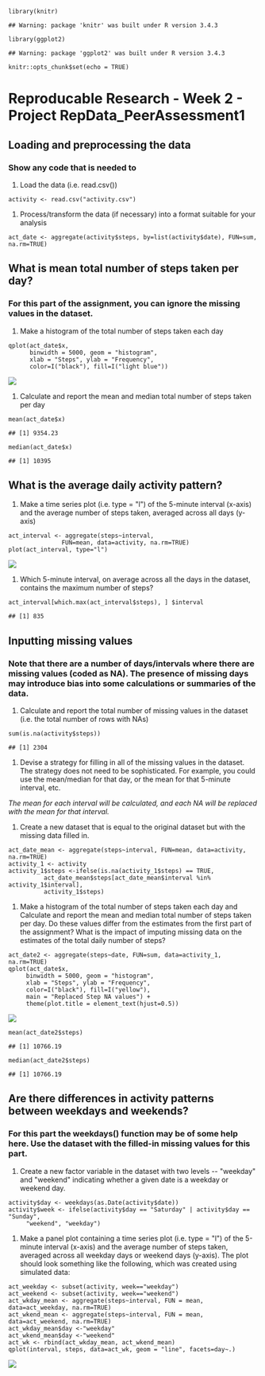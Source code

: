     library(knitr)

    ## Warning: package 'knitr' was built under R version 3.4.3

    library(ggplot2)

    ## Warning: package 'ggplot2' was built under R version 3.4.3

    knitr::opts_chunk$set(echo = TRUE)

Reproducable Research - Week 2 - Project RepData\_PeerAssessment1
=================================================================

Loading and preprocessing the data
----------------------------------

### Show any code that is needed to

1.  Load the data (i.e. read.csv())

<!-- -->

    activity <- read.csv("activity.csv")

1.  Process/transform the data (if necessary) into a format suitable for
    your analysis

<!-- -->

    act_date <- aggregate(activity$steps, by=list(activity$date), FUN=sum, na.rm=TRUE)

What is mean total number of steps taken per day?
-------------------------------------------------

### For this part of the assignment, you can ignore the missing values in the dataset.

1.  Make a histogram of the total number of steps taken each day

<!-- -->

    qplot(act_date$x, 
          binwidth = 5000, geom = "histogram",
          xlab = "Steps", ylab = "Frequency",
          color=I("black"), fill=I("light blue"))

![](PA1_template_files/figure-markdown_strict/step_total_plot-1.png)

1.  Calculate and report the mean and median total number of steps taken
    per day

<!-- -->

    mean(act_date$x)

    ## [1] 9354.23

    median(act_date$x)

    ## [1] 10395

What is the average daily activity pattern?
-------------------------------------------

1.  Make a time series plot (i.e. type = "l") of the 5-minute interval
    (x-axis) and the average number of steps taken, averaged across all
    days (y-axis)

<!-- -->

    act_interval <- aggregate(steps~interval, 
                   FUN=mean, data=activity, na.rm=TRUE)
    plot(act_interval, type="l")

![](PA1_template_files/figure-markdown_strict/interval_plot-1.png)

1.  Which 5-minute interval, on average across all the days in the
    dataset, contains the maximum number of steps?

<!-- -->

    act_interval[which.max(act_interval$steps), ] $interval

    ## [1] 835

Inputting missing values
------------------------

### Note that there are a number of days/intervals where there are missing values (coded as NA). The presence of missing days may introduce bias into some calculations or summaries of the data.

1.  Calculate and report the total number of missing values in the
    dataset (i.e. the total number of rows with NAs)

<!-- -->

    sum(is.na(activity$steps))

    ## [1] 2304

1.  Devise a strategy for filling in all of the missing values in the
    dataset. The strategy does not need to be sophisticated. For
    example, you could use the mean/median for that day, or the mean for
    that 5-minute interval, etc.

*The mean for each interval will be calculated, and each NA will be
replaced with the mean for that interval.*

1.  Create a new dataset that is equal to the original dataset but with
    the missing data filled in.

<!-- -->

    act_date_mean <- aggregate(steps~interval, FUN=mean, data=activity, na.rm=TRUE)
    activity_1 <- activity
    activity_1$steps <-ifelse(is.na(activity_1$steps) == TRUE,
              act_date_mean$steps[act_date_mean$interval %in% activity_1$interval],
              activity_1$steps)

1.  Make a histogram of the total number of steps taken each day and
    Calculate and report the mean and median total number of steps taken
    per day. Do these values differ from the estimates from the first
    part of the assignment? What is the impact of imputing missing data
    on the estimates of the total daily number of steps?

<!-- -->

    act_date2 <- aggregate(steps~date, FUN=sum, data=activity_1, na.rm=TRUE)
    qplot(act_date$x, 
         binwidth = 5000, geom = "histogram",
         xlab = "Steps", ylab = "Frequency",
         color=I("black"), fill=I("yellow"),
         main = "Replaced Step NA values") + 
         theme(plot.title = element_text(hjust=0.5))

![](PA1_template_files/figure-markdown_strict/rev_step_plot-1.png)

    mean(act_date2$steps)

    ## [1] 10766.19

    median(act_date2$steps)

    ## [1] 10766.19

Are there differences in activity patterns between weekdays and weekends?
-------------------------------------------------------------------------

### For this part the weekdays() function may be of some help here. Use the dataset with the filled-in missing values for this part.

1.  Create a new factor variable in the dataset with two levels --
    "weekday" and "weekend" indicating whether a given date is a weekday
    or weekend day.

<!-- -->

    activity$day <- weekdays(as.Date(activity$date))
    activity$week <- ifelse(activity$day == "Saturday" | activity$day == "Sunday",
         "weekend", "weekday")

1.  Make a panel plot containing a time series plot (i.e. type = "l") of
    the 5-minute interval (x-axis) and the average number of steps
    taken, averaged across all weekday days or weekend days (y-axis).
    The plot should look something like the following, which was created
    using simulated data:

<!-- -->

    act_weekday <- subset(activity, week=="weekday")
    act_weekend <- subset(activity, week=="weekend")
    act_wkday_mean <- aggregate(steps~interval, FUN = mean, data=act_weekday, na.rm=TRUE)
    act_wkend_mean <- aggregate(steps~interval, FUN = mean, data=act_weekend, na.rm=TRUE)
    act_wkday_mean$day <-"weekday"
    act_wkend_mean$day <-"weekend"
    act_wk <- rbind(act_wkday_mean, act_wkend_mean)
    qplot(interval, steps, data=act_wk, geom = "line", facets=day~.)

![](PA1_template_files/figure-markdown_strict/wkday_wkend-1.png)
